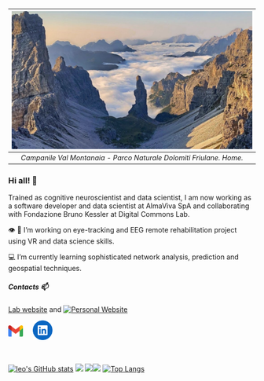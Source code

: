 | ![CampanileValMontanaia](montanaia.png) | 
|:--:| 
| *Campanile Val Montanaia - Parco Naturale Dolomiti Friulane. Home.* |

### Hi all! 👋

Trained as cognitive neuroscientist and data scientist,  I am now working as a software developer and data scientist at AlmaViva SpA and collaborating
with Fondazione Bruno Kessler at Digital Commons Lab.

👁️ 🧠 I’m working on eye-tracking and EEG remote rehabilitation project using VR and data science skills.

💻 I’m currently learning sophisticated network analysis, prediction and geospatial techniques. 

##### Contacts 📫

[Lab website](https://dcl.fbk.eu/) and [![Personal Website]()](https://davidebrex.github.io/)

<div style="display: flex; align-items: center;">
    <a href="mailto:leo.venturoso@gmail.com" style="margin-right: 20px;">
        <img src="gmail-icon.png" alt="gmail logo" style="vertical-align: middle;" width="30px" />
    </a>
    <a href="https://www.linkedin.com/in/leonardo-venturoso/">
        <img src="linkedin.png" alt="LinkedIn logo" width="40px" />
    </a>    
</div>


&nbsp;

[![leo's GitHub stats](https://github-readme-stats.vercel.app/api?username=leoventuroso)](https://github.com/leoventuroso)
![](https://github-profile-summary-cards.vercel.app/api/cards/profile-details?username=leoventuroso&theme=default)
![](https://github-profile-summary-cards.vercel.app/api/cards/repos-per-language?username=leoventuroso&theme=default)![](https://github-profile-summary-cards.vercel.app/api/cards/stats?username=ShogoHirasawa&theme=default)
[![Top Langs](https://github-readme-stats.vercel.app/api/top-langs/?username=leoventuroso&layout=compact)](https://github.com/leoventuroso)


